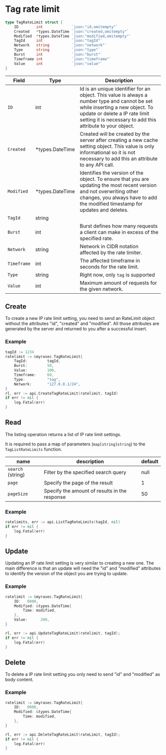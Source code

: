 # Tag rate limit

```go
type TagRateLimit struct {
	ID        int             `json:"id,omitempty"`
	Created   *types.DateTime `json:"created,omitempty"`
	Modified  *types.DateTime `json:"modified,omitempty"`
	TagId     int             `json:"tagId"`
	Network   string          `json:"network"`
	Type      string          `json:"type"`
	Burst     int             `json:"burst"`
	Timeframe int             `json:"timeframe"`
	Value     int             `json:"value"`
}
```

| Field | Type | Description|
|---|---|---|
| `ID` | int | Id is an unique identifier for an object. This value is always a number type and cannot be set while inserting a new object. To update or delete a IP rate limit setting it is necessary to add this attribute to your object. |
| `Created` | *types.DateTime | Created will be created by the server after creating a new cache setting object. This value is only informational so it is not necessary to add this an attribute to any API call. |
| `Modified` | *types.DateTime | Identifies the version of the object. To ensure that you are updating the most recent version and not overwriting other changes, you always have to add the modified timestamp for updates and deletes. |
| `TagId` | string |  |
| `Burst` | int | Burst defines how many requests a client can make in excess of the specified rate. |
| `Network` | string | Network in CIDR notation affected by the rate limiter. |
| `Timeframe` | int | The affected timeframe in seconds for the rate limit. |
| `Type` | string | Right now, only `tag` is supported |
| `Value` | int | Maximum amount of requests for the given network. |


## Create
To create a new IP rate limit setting, you need to send an RateLimit object without the attributes "id", "created" and "modified". All those attributes are generated by the server and returned to you after a successful insert.

### Example
```go
tagId := 1234
ratelimit := &myrasec.TagRateLimit{
    TagId:         tagId,
    Burst:         50,
    Value:         100,
    Timeframe:     60,
    Type:          "tag",
    Network:       "127.0.0.1/24",
}
rl, err := api.CreateTagRateLimit(ratelimit, tagId)
if err != nil {
    log.Fatal(err)
}
```


## Read
The listing operation returns a list of IP rate limit settings.

It is required to pass a map of parameters (`map[string]string`) to the `TagListRateLimits` function.

| name | description | default |
|---|---|---|
| `search` (string) | Filter by the specified search query | null |
| `page` | Specify the page of the result | 1 |
| `pageSize` | Specify the amount of results in the response | 50 |

### Example
```go
ratelimits, err := api.ListTagRateLimits(tagId, nil)
if err != nil {
    log.Fatal(err)
}
```


## Update
Updating an IP rate limit setting is very similar to creating a new one. The main difference is that an update will need the "id" and "modified" attributes to identify the version of the object you are trying to update.

### Example
```go
ratelimit := &myrasec.TagRateLimit{
    ID:   0000,
    Modified: &types.DateTime{
        Time: modified,
    },
    Value:      200,
}

rl, err := api.UpdateTagRateLimit(ratelimit, tagId);
if err != nil {
    log.Fatal(err)
}
```


## Delete
To delete a IP rate limit setting you only need to send "id" and "modified" as body content.

### Example
```go
ratelimit := &myrasec.TagRateLimit{
    ID:   0000,
    Modified: &types.DateTime{
        Time: modified,
    },
}

rl, err := api.DeleteTagRateLimit(rateLimit, tagId);
if err != nil {
    log.Fatal(err)
}
```